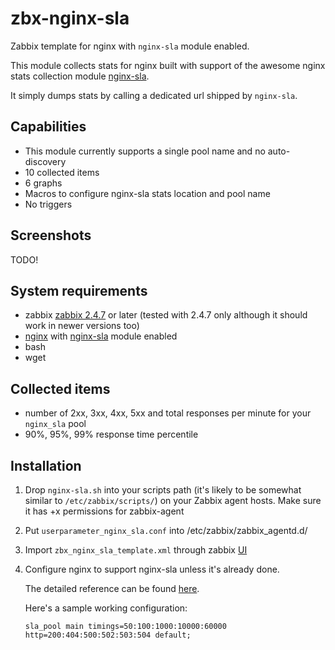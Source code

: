 # zbx-nginx-sla

Zabbix template for nginx with `nginx-sla` module enabled.

This module collects stats for nginx built with support of the awesome nginx stats collection module [nginx-sla](https://github.com/goldenclone/nginx-sla/blob/master/README.en.md).

It simply dumps stats by calling a dedicated url shipped by `nginx-sla`.

## Capabilities
- This module currently supports a single pool name and no auto-discovery
- 10 collected items
- 6 graphs
- Macros to configure nginx-sla stats location and pool name
- No triggers

## Screenshots
TODO!

## System requirements

- zabbix [zabbix 2.4.7](https://www.zabbix.com/documentation/2.4/manual/introduction/whatsnew247) or later (tested with 2.4.7 only although it should work in newer versions too)
- [nginx](http://nginx.org/) with [nginx-sla](http://nginx.org/) module enabled
- bash
- wget

## Collected items

- number of 2xx, 3xx, 4xx, 5xx and total responses per minute for your `nginx_sla` pool
- 90%, 95%, 99% response time percentile


## Installation

1. Drop `nginx-sla.sh` into your scripts path (it's likely to be somewhat similar to `/etc/zabbix/scripts/`) on your Zabbix agent hosts. Make sure it has +x permissions for zabbix-agent
2. Put `userparameter_nginx_sla.conf` into /etc/zabbix/zabbix_agentd.d/
3. Import `zbx_nginx_sla_template.xml` through zabbix [UI](https://www.zabbix.com/documentation/2.4/manual/web_interface/frontend_sections/configuration/templates?s[]=templates&s[]=export&s[]=import)
4. Configure nginx to support nginx-sla unless it's already done.

   The detailed reference can be found [here](https://github.com/goldenclone/nginx-sla/blob/master/README.en.md).

   Here's a sample working configuration:

   ```
   sla_pool main timings=50:100:1000:10000:60000 http=200:404:500:502:503:504 default;
   ```
